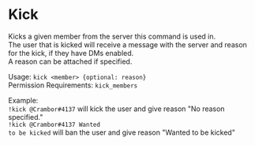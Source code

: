 <h1>Kick</h1>
Kicks a given member from the server this command is used in.<br>
The user that is kicked will receive a message with the server and reason for the kick, if they have DMs enabled.<br>
A reason can be attached if specified.<br>

Usage:  <code>kick \<member> {optional: reason}</code><br>
Permission Requirements: <code>kick_members</code>

Example:<br> 
<code>!kick @Crambor#4137</code> will kick the user and give reason "No reason specified."<br>
<code>!kick @Crambor#4137 Wanted to be kicked</code> will ban the user and give reason "Wanted to be kicked"
